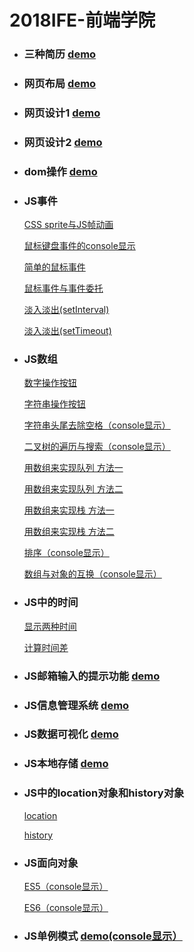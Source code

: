 # 2018IFE-前端学院
* ### 三种简历  [demo](https://morganhaoyu.github.io/2018-ife-frontend/resumes/resume.html)

* ### 网页布局  [demo](https://morganhaoyu.github.io/2018-ife-frontend/web-layout/index.html)

* ### 网页设计1  [demo](https://morganhaoyu.github.io/2018-ife-frontend/web-dev-1/index.html)

* ### 网页设计2  [demo](https://morganhaoyu.github.io/2018-ife-frontend/web-dev-2/index.html)

* ### dom操作  [demo](https://morganhaoyu.github.io/2018-ife-frontend/dom/find-dom.html)

* ### JS事件  
    [CSS sprite与JS帧动画](https://morganhaoyu.github.io/2018-ife-frontend/js-event/js_cs_sprite.html)

    [鼠标键盘事件的console显示](https://morganhaoyu.github.io/2018-ife-frontend/js-event/js_event_1)

    [简单的鼠标事件](https://morganhaoyu.github.io/2018-ife-frontend/js-event/js_event_2)

    [鼠标事件与事件委托](https://morganhaoyu.github.io/2018-ife-frontend/js-event/js_event_3)

    [淡入淡出(setInterval)](https://morganhaoyu.github.io/2018-ife-frontend/js-event/js_event_4)

    [淡入淡出(setTimeout)](https://morganhaoyu.github.io/2018-ife-frontend/js-event/js_event_5)
    
* ### JS数组
    [数字操作按钮](https://morganhaoyu.github.io/2018-ife-frontend/js-array/math_buttons.html)

    [字符串操作按钮](https://morganhaoyu.github.io/2018-ife-frontend/js-array/string_buttons.html)

    [字符串头尾去除空格（console显示）](https://morganhaoyu.github.io/2018-ife-frontend/js-array/trim.html)

    [二叉树的遍历与搜索（console显示）](https://morganhaoyu.github.io/2018-ife-frontend/js-array/bi_tree.html)

    [用数组来实现队列 方法一](https://morganhaoyu.github.io/2018-ife-frontend/js-array/queue_1.html)

    [用数组来实现队列 方法二](https://morganhaoyu.github.io/2018-ife-frontend/js-array/queue_2.html)

    [用数组来实现栈 方法一](https://morganhaoyu.github.io/2018-ife-frontend/js-array/stack_1.html)

    [用数组来实现栈 方法二](https://morganhaoyu.github.io/2018-ife-frontend/js-array/stack_2.html)

    [排序（console显示）](https://morganhaoyu.github.io/2018-ife-frontend/js-array/sort.html)

    [数组与对象的互换（console显示）](https://morganhaoyu.github.io/2018-ife-frontend/js-array/array_object.html)
    
* ### JS中的时间

    [显示两种时间](https://morganhaoyu.github.io/2018-ife-frontend/js-time/time_1.html)

    [计算时间差](https://morganhaoyu.github.io/2018-ife-frontend/js-time/time_2.html)

* ### JS邮箱输入的提示功能 [demo](https://morganhaoyu.github.io/2018-ife-frontend/js-email/email_1.html)

* ### JS信息管理系统 [demo](https://morganhaoyu.github.io/2018-ife-frontend/js-mis/index.html)

* ### JS数据可视化 [demo](https://morganhaoyu.github.io/2018-ife-frontend/js-dataviz/index.html)

* ### JS本地存储 [demo](https://morganhaoyu.github.io/2018-ife-frontend/js-memory/index.html)

* ### JS中的location对象和history对象 

    [location](https://morganhaoyu.github.io/2018-ife-frontend/js-history/index-location.html)

    [history](https://morganhaoyu.github.io/2018-ife-frontend/js-history/index-history.html)

* ### JS面向对象
    [ES5（console显示）](https://morganhaoyu.github.io/2018-ife-frontend/js-oop/OOP-es5.html)

    [ES6（console显示）](https://morganhaoyu.github.io/2018-ife-frontend/js-oop/OOP-es6.html)
    
* ### JS单例模式  [demo(console显示）](https://morganhaoyu.github.io/2018-ife-frontend/js-singleton/index.html)

